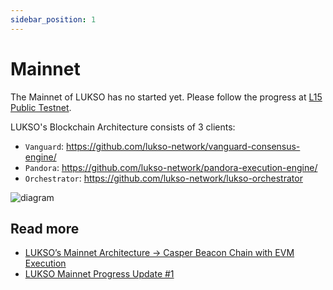 ```yaml
---
sidebar_position: 1
---
```


# Mainnet

The Mainnet of LUKSO has no started yet. Please follow the progress at [L15 Public Testnet](l15-testnet.md).

LUKSO's Blockchain Architecture consists of 3 clients:

- `Vanguard`: <https://github.com/lukso-network/vanguard-consensus-engine/>
- `Pandora`: <https://github.com/lukso-network/pandora-execution-engine/>
- `Orchestrator`: <https://github.com/lukso-network/lukso-orchestrator>

![diagram](https://miro.medium.com/max/9794/1*HD8m_Wclas027SzfHeJeEg.jpeg)

## Read more

- [LUKSO’s Mainnet Architecture → Casper Beacon Chain with EVM Execution](https://medium.com/lukso/luksos-mainnet-architecture-casper-beacon-chain-with-evm-execution-f68f9ef7039a)
- [LUKSO Mainnet Progress Update #1](https://medium.com/lukso/lukso-mainnet-progress-update-1-5d678e47a3eb)